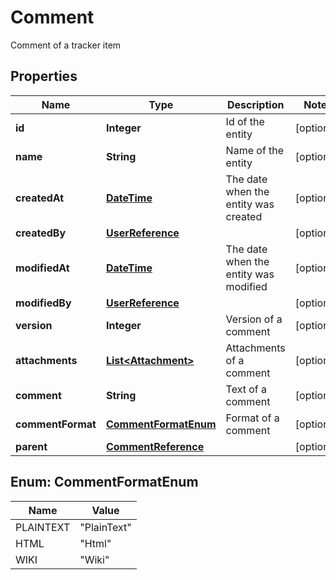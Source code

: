

# Comment

Comment of a tracker item
## Properties

Name | Type | Description | Notes
------------ | ------------- | ------------- | -------------
**id** | **Integer** | Id of the entity |  [optional]
**name** | **String** | Name of the entity |  [optional]
**createdAt** | [**DateTime**](DateTime.md) | The date when the entity was created |  [optional]
**createdBy** | [**UserReference**](UserReference.md) |  |  [optional]
**modifiedAt** | [**DateTime**](DateTime.md) | The date when the entity was modified |  [optional]
**modifiedBy** | [**UserReference**](UserReference.md) |  |  [optional]
**version** | **Integer** | Version of a comment |  [optional]
**attachments** | [**List&lt;Attachment&gt;**](Attachment.md) | Attachments of a comment |  [optional]
**comment** | **String** | Text of a comment |  [optional]
**commentFormat** | [**CommentFormatEnum**](#CommentFormatEnum) | Format of a comment |  [optional]
**parent** | [**CommentReference**](CommentReference.md) |  |  [optional]



## Enum: CommentFormatEnum

Name | Value
---- | -----
PLAINTEXT | &quot;PlainText&quot;
HTML | &quot;Html&quot;
WIKI | &quot;Wiki&quot;



